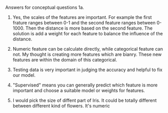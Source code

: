 Answers for conceptual questions
1a.

1. Yes, the scales of the features are important. For example the first frature ranges between 0-1 and the second feature ranges between 0-1000. Then the distance is more based on the second feature. The solution is add a weight for each feature to balance the influence of the distance.

2. Numeric feature can be calculate directly, while categorical feature can not. My thought is creating more features which are bianry. These new features are within the domain of this categorical.

3. Testing data is very important in judging the accuracy and helpful to fix our model.

4. "Supervised" means you can generally predict which feature is more important and choose a suitable model or weights for features.

5. I would pick the size of diffent part of Iris. It could be totally different between different kind of flowers. It's numeric 
